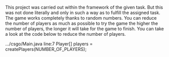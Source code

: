 This project was carried out within the framework of the given task. But this was not done literally and only in such a way as to fulfill the assigned task. The game works completely thanks to random numbers. You can reduce the number of players as much as possible to try the game the higher the number of players, the longer it will take for the game to finish. You can take a look at the code below to reduce the number of players.

.../csgo/Main.java
line:7      Player[] players = createPlayers(NUMBER_OF_PLAYERS);
